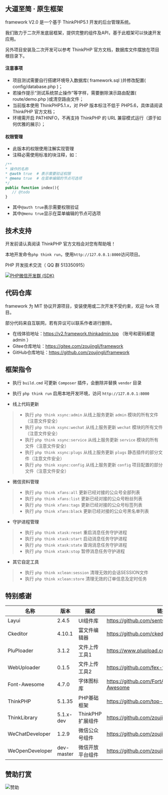 大道至简 · 原生框架
--
framework V2.0 是一个基于 ThinkPHP5.1 开发的后台管理系统。

我们致力于二次开发底层框架，提供完整的组件及API，基于此框架可以快速开发应用。

另外项目安装及二次开发可以参考 ThinkPHP 官方文档，数据库文件摆放在项目根目录下。

#### 注意事项
* 项目测试需要自行搭建环境导入数据库( framework.sql )并修改配置( config/database.php )；
* 若操作提示“测试系统禁止操作”等字样，需要删除演示路由配置( route/demo.php )或清空路由文件；
* 当前版本使用 ThinkPHP5.1.x，对 PHP 版本标注不低于 PHP5.6，具体请阅读 ThinkPHP 官方文档；
* 环境需开启 PATHINFO，不再支持 ThinkPHP 的 URL 兼容模式运行（源于如何优雅的展示）；

#### 权限管理
* 此版本的权限使用注解实现管理
* 注释必需使用标准的块注释，如：
```php
/**
* 操作的名称
* @auth true  # 表示需要验证权限
* @menu true  # 在菜单编辑的节点可选项
*/
public function index(){
   // @todo
}
```
* 其中`@auth true`表示需要权限验证
* 其中`@menu true`显示在菜单编辑的节点可选项

技术支持
--
开发前请认真阅读 ThinkPHP 官方文档会对您有帮助哦！

本地开发命令`php think run`，使用`http://127.0.0.1:8000`访问项目。

PHP 开发技术交流（ QQ 群 513350915）

[![PHP微信开发群 (SDK)](http://pub.idqqimg.com/wpa/images/group.png)](http://shang.qq.com/wpa/qunwpa?idkey=ae25cf789dafbef62e50a980ffc31242f150bc61a61164458216dd98c411832a) 


代码仓库
--
 framework 为 MIT 协议开源项目，安装使用或二次开发不受约束，欢迎 fork 项目。
 
 部分代码来自互联网，若有异议可以联系作者进行删除。
 
 * 在线体验地址：https://v2.framework.thinkadmin.top （账号和密码都是 admin ）
 * Gitee仓库地址：https://gitee.com/zoujingli/framework
 * GitHub仓库地址：https://github.com/zoujingli/framework
 
框架指令
--
* 执行 `build.cmd` 可更新 `Composer` 插件，会删除并替换 `vendor` 目录
* 执行 `php think run` 启用本地开发环境，访问 `http://127.0.0.1:8000`

* 线上代码更新
>* 执行 `php think xsync:admin` 从线上服务更新 `admin` 模块的所有文件（注意文件安全）
>* 执行 `php think xsync:wechat` 从线上服务更新 `wechat` 模块的所有文件（注意文件安全）
>* 执行 `php think xsync:service` 从线上服务更新 `service` 模块的所有文件（注意文件安全）
>* 执行 `php think xsync:plugs` 从线上服务更新 `plugs` 静态插件的部分文件（注意文件安全）
>* 执行 `php think xsync:config` 从线上服务更新 `config` 项目配置的部分文件（注意文件安全）

* 微信资料管理
>* 执行 `php think xfans:all` 更新已经对接的公众号全部列表
>* 执行 `php think xfans:list` 更新已经对接的公众号粉丝列表
>* 执行 `php think xfans:tags` 更新已经对接的公众号标签列表
>* 执行 `php think xfans:black` 更新已经对接的公众号黑名单列表

* 守护进程管理
>* 执行 `php think xtask:reset` 重启消息任务守护进程
>* 执行 `php think xtask:start` 启动消息任务守护进程
>* 执行 `php think xtask:state` 查询消息任务守护进程
>* 执行 `php think xtask:stop` 暂停消息任务守护进程

* 其它自定工具
>* 执行 `php think xclean:session` 清理无效的会话SESSION文件
>* 执行 `php think xclean:store` 清理无效的订单信息及定时任务
 
特别感谢
--
|名称|版本|描述|链接|
|---|---|---|---|
|Layui|2.4.5|UI组件库|https://github.com/sentsin/layui|
|Ckeditor|4.10.1|富文件编辑器|https://github.com/ckeditor/ckeditor-dev|
|PluPloader|3.1.2|文件上传工具1|https://www.plupload.com|
|WebUploader|0.1.5|文件上传工具2|https://github.com/fex-team/webuploader|
|Font-Awesome|4.7.0|字体图标库|https://github.com/FortAwesome/Font-Awesome|
|ThinkPHP|5.1.35|PHP基础框架|https://github.com/top-think/framework|
|ThinkLibrary|5.1.x-dev|ThinkPHP扩展组件|https://github.com/zoujingli/ThinkLibrary|
|WeChatDeveloper|1.2.9|微信公众号组件|https://github.com/zoujingli/WeChatDeveloper|
|WeOpenDeveloper|dev-master|微信开放平台组件|https://github.com/zoujingli/WeOpenDeveloper|

赞助打赏
--
![赞助](http://zoujingli.oschina.io/static/pay.png)

